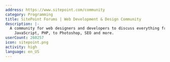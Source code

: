 ```yaml
---
address: https://www.sitepoint.com/community
category: Programming
title: SitePoint Forums | Web Development & Design Community
description: |-
  A community for web designers and developers to discuss everything from HTML, CSS,
    JavaScript, PHP, to Photoshop, SEO and more.
userCount: 260257
icon: sitepoint.png
activity: high
language: en_US
---
```

